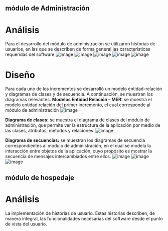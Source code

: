 ## módulo de Administración
# Análisis 
Para el desarrollo del módulo de administración se utilizaron historias de usuarios, en las que se describen de forma general las características requeridas del software
![image](https://github.com/user-attachments/assets/196983a8-4461-49b2-b034-d2d35a42a8fa)
![image](https://github.com/user-attachments/assets/987559bc-5688-49a3-9fac-9c519234e19f)
![image](https://github.com/user-attachments/assets/13e7b4d4-7a29-4a3a-bd6e-eac620a73e65)
![image](https://github.com/user-attachments/assets/95c239c4-c2de-4cc1-956e-781edfe8454e)
![image](https://github.com/user-attachments/assets/0998082a-4a7a-4a6e-a7d2-b04c1e1be098)

# Diseño 
Para cada uno de los incrementos se desarrolló un modelo entidad-relación y diagramas de clases y de secuencia. A continuación, se muestran los diagramas relevantes.
**Modelos Entidad Relación – MER:** se muestra el modelo entidad relación del primer incremento, el cual corresponde al módulo de administración 
![image](https://github.com/user-attachments/assets/36fea95e-c54e-4292-8a68-94ff4ecdcb29)

**Diagrama de clases:** se muestra el diagrama de clases del módulo de administración, que permite ver la estructura de la aplicación por medio de las clases, atributos, métodos y relaciones. 
![image](https://github.com/user-attachments/assets/a6dd576c-a76a-4295-9a88-2d9f5777c5be)

**Diagrama de secuencias:** se muestran los diagramas de secuencia correspondientes al módulo de administración, en el cual se modela la interacción entre objetos de la aplicación, cuyo propósito es mostrar la secuencia de mensajes intercambiados entre ellos.
![image](https://github.com/user-attachments/assets/f4d04592-b017-4321-8785-267374c18b0e)
![image](https://github.com/user-attachments/assets/58dfcab1-adde-46d8-aca7-51322f194780)
![image](https://github.com/user-attachments/assets/75d1964b-356f-4353-8bc5-9c6582a3695c)

## módulo de hospedaje
# Análisis 
La implementación de historias de usuario. Estas historias describen, de manera integral, las funcionalidades necesarias del software desde el punto de vista del usuario.
